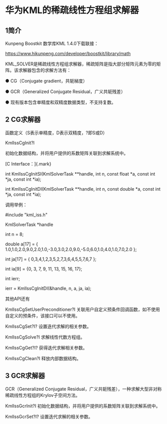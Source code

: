 # 华为KML的稀疏线性方程组求解器

## 1简介

Kunpeng Boostkit 数学库KML 1.4.0下载联接：

https://www.hikunpeng.com/developer/boostkit/library/math

KML_SOLVER是稀疏线性方程组求解器，稀疏矩阵是指大部分矩阵元素为零的矩阵。该求解器包含的求解方法有：

● CG（Conjugate gradient，共轭梯度）

● GCR（Generalized Conjugate Residual，广义共轭残差）

● 现有版本包含单精度和双精度数据类型，不支持复数。

## 2 CG求解器

函数定义（S表示单精度，D表示双精度，?即S或D）

KmlIssCgInit?I

初始化数据结构，并将用户提供的系数矩阵关联到求解系统中。

[C Interface：]{.mark}

int KmlIssCgInitSI(KmlSolverTask \*\*handle, int n, const float \*a,
const int \*ja, const int \*ia);

int KmlIssCgInitDI(KmlSolverTask \*\*handle, int n, const double \*a,
const int \*ja, const int \*ia);

调用举例：

#include \"kml_iss.h\"

KmlSolverTask \*handle

int n = 8;

double a\[17\] = {
1.0,1.0,2.0,9.0,2.0,1.0,-3.0,3.0,2.0,9.0,-5.0,6.0,1.0,4.0,1.0,7.0,2.0 };

int ja\[17\] = { 0,3,4,1,2,3,5,2,7,3,6,4,5,5,7,6,7 };

int ia\[9\] = {0, 3, 7, 9, 11, 13, 15, 16, 17};

int ierr;

ierr = KmlIssCgInitDI(&handle, n, a, ja, ia);

其他API还有

KmlIssCgSetUserPreconditioner?I
关联用户自定义预条件回调函数，如不使用自定义的预条件，该接口可以不使用。

KmlIssCgSet?I? 设置迭代求解的相关参数。

KmlIssCgSolve?I 求解线性代数方程组。

KmlIssCgGet?I? 获得迭代求解相关参数。

KmlIssCgClean?I 释放内部数据结构。

## 3 GCR求解器

GCR（Generalized Conjugate
Residual，广义共轭残差），一种求解大型非对称稀疏线性方程组的Krylov子空间方法。

KmlIssGcrInit?I 初始化数据结构，并将用户提供的系数矩阵关联到求解系统中。

KmlIssGcrSet?I? 设置迭代求解的相关参数。
